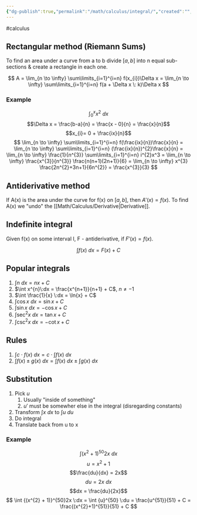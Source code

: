 ```yaml
---
{"dg-publish":true,"permalink":"/math/calculus/integral/","created":"","updated":""}
---
```


#calculus 
## Rectangular method (Riemann Sums)
To find an area under a curve from a to b divide $[a,b]$ into n equal sub-sections & create a rectangle in each one.

$$
A = \lim_{n \to \infty} \sum\limits_{i=1}^{i=n} f(x_{i})\Delta x =
\lim_{n \to \infty} \sum\limits_{i=1}^{i=n} f(a + \Delta x \: k)\Delta x
$$

### Example
$$\int_{0}^{x} x^{2} \:dx$$
$$\Delta x = \frac{b-a}{n} = \frac{x - 0}{n} = \frac{x}{n}$$
$$x_{i}= 0 + \frac{ix}{n}$$
$$
\lim_{n \to \infty} \sum\limits_{i=1}^{i=n} f(\frac{ix}{n})\frac{x}{n} = 
\lim_{n \to \infty} \sum\limits_{i=1}^{i=n} (\frac{ix}{n})^{2}\frac{x}{n} =
\lim_{n \to \infty} \frac{1}{n^{3}} \sum\limits_{i=1}^{i=n} i^{2}x^3 =
\lim_{n \to \infty} \frac{x^{3}}{n^{3}} \frac{n(n+1)(2n+1)}{6} =
\lim_{n \to \infty} x^{3} \frac{2n^{2}+3n+1}{6n^{2}} = \frac{x^{3}}{3}
$$

## Antiderivative method
If A(x) is the area under the curve for f(x) on $[a,b]$, then $A'(x) = f(x)$. To find A(x) we "undo" the [[Math/Calculus/Derivative\|Derivative]].

## Indefinite integral
Given f(x) on some interval I, F - antiderivative, if $F'(x) = f(x)$.

$$\int f(x)\:dx = F(x) + C$$

## Popular integrals

1. $\int n \:dx = nx + C$
2. $\int x^{n}\:dx = \frac{x^{n+1}}{n+1} + C$, $n \neq -1$
3. $\int \frac{1}{x} \:dx = \ln{x} + C$
4. $\int \cos{x} \:dx = \sin{x} + C$
5. $\int \sin{x} \:dx = -\cos{x} + C$
6. $\int \sec^{2}{x} \:dx= \tan{x} + C$
7. $\int \csc^{2}{x} \:dx= -\cot{x} + C$

## Rules

1. $\int c \cdot f(x) \:dx = c \cdot \int f(x) \:dx$
2. $\int f(x) \pm g(x) \:dx = \int f(x) \:dx \pm \int g(x) \:dx$

## Substitution
1. Pick $u$
	1. Usually "inside of something"
	2. $u'$ must be somewher else in the integral (disregarding constants)
2. Transform $\int x \:dx$ to $\int u \:du$
3. Do integral
4. Translate back from u to x

### Example
$$\int {(x^{2} + 1)}^{50}2x \:dx$$
$$u=x^{2}+ 1$$
$$\frac{du}{dx} = 2x$$
$$du = 2x \:dx$$
$$dx = \frac{du}{2x}$$
$$
\int {(x^{2} + 1)}^{50}2x \:dx = 
\int {u}^{50} \:du =
\frac{u^{51}}{51} + C =
\frac{(x^{2}+1)^{51}}{51} + C
$$

